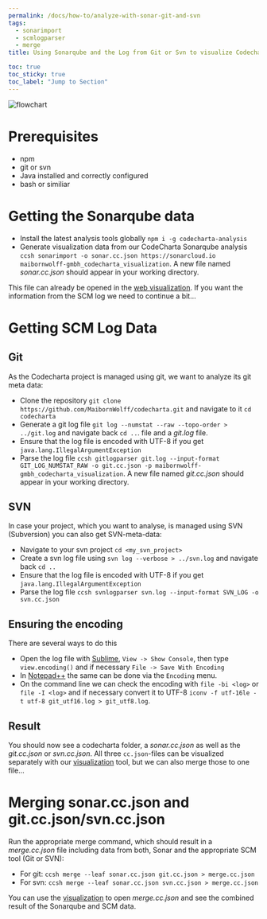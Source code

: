 ```yaml
---
permalink: /docs/how-to/analyze-with-sonar-git-and-svn
tags:
  - sonarimport
  - scmlogparser
  - merge
title: Using Sonarqube and the Log from Git or Svn to visualize Codecharta's own Code

toc: true
toc_sticky: true
toc_label: "Jump to Section"
---
```


![flowchart]({{site.baseurl}}/assets/images/posts/how-to/analyze-codecharta/Sonar-Git-Merge.drawio.svg)

# Prerequisites

- npm
- git or svn
- Java installed and correctly configured
- bash or similiar

# Getting the Sonarqube data

- Install the latest analysis tools globally `npm i -g codecharta-analysis`
- Generate visualization data from our CodeCharta Sonarqube analysis `ccsh sonarimport -o sonar.cc.json https://sonarcloud.io maibornwolff-gmbh_codecharta_visualization`. A new file named _sonar.cc.json_ should appear in your working directory.

This file can already be opened in the [web visualization]({{site.web_visualization_link}}). If you want the information from the SCM log we need to continue a bit...

# Getting SCM Log Data

## Git

As the Codecharta project is managed using git, we want to analyze its git meta data:

- Clone the repository `git clone https://github.com/MaibornWolff/codecharta.git` and navigate to it `cd codecharta`
- Generate a git log file `git log --numstat --raw --topo-order > ../git.log` and navigate back `cd ..`. file and a _git.log_ file.
- Ensure that the log file is encoded with UTF-8 if you get `java.lang.IllegalArgumentException`
- Parse the log file `ccsh gitlogparser git.log --input-format GIT_LOG_NUMSTAT_RAW -o git.cc.json -p maibornwolff-gmbh_codecharta_visualization`. A new file named _git.cc.json_ should appear in your working directory.

## SVN

In case your project, which you want to analyse, is managed using SVN (Subversion) you can also get SVN-meta-data:

- Navigate to your svn project `cd <my_svn_project>`
- Create a svn log file using `svn log --verbose > ../svn.log` and navigate back `cd ..`
- Ensure that the log file is encoded with UTF-8 if you get `java.lang.IllegalArgumentException`
- Parse the log file `ccsh svnlogparser svn.log --input-format SVN_LOG -o svn.cc.json`

## Ensuring the encoding

There are several ways to do this

- Open the log file with [Sublime](https://www.sublimetext.com/), `View -> Show Console`, then type `view.encoding()` and if necessary `File -> Save With Encoding`
- In [Notepad++](https://notepad-plus-plus.org/) the same can be done via the `Encoding` menu.
- On the command line we can check the encoding with `file -bi <log>` or `file -I <log>` and if necessary convert it to UTF-8 `iconv -f utf-16le -t utf-8 git_utf16.log > git_utf8.log`.

## Result

You should now see a codecharta folder, a _sonar.cc.json_ as well as the _git.cc.json_ or _svn.cc.json_. All three `cc.json`-files can be visualized separately with our [visualization]({{site.web_visualization_link}}) tool, but we can also merge those to one file...

# Merging sonar.cc.json and git.cc.json/svn.cc.json

Run the appropriate merge command, which should result in a _merge.cc.json_ file including data from both, Sonar and the appropriate SCM tool (Git or SVN):

- For git: `ccsh merge --leaf sonar.cc.json git.cc.json > merge.cc.json`
- For svn: `ccsh merge --leaf sonar.cc.json svn.cc.json > merge.cc.json`

You can use the [visualization]({{site.web_visualization_link}}) to open _merge.cc.json_ and see the combined result of the Sonarqube and SCM data.
